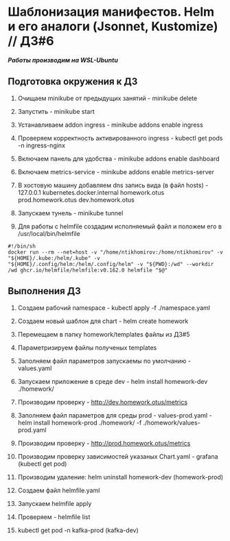 # Шаблонизация манифестов. Helm и его аналоги (Jsonnet, Kustomize) // ДЗ#6


***Работы производим на WSL-Ubuntu***


## Подготовка окружения к ДЗ
1) Очищаем minikube от предыдущих занятий - minikube delete

2) Запустить - minikube start

3) Устанавливаем addon ingress - minikube addons enable ingress

4) Проверяем корректность активированного ingress - kubectl get pods -n ingress-nginx

5) Включаем панель для удобства - minikube addons enable dashboard

6) Включаем metrics-service - minikube addons enable metrics-server

7) В хостовую машину добавляем dns запись вида (в файл hosts) - 127.0.0.1 kubernetes.docker.internal homework.otus prod.homework.otus dev.homework.otus

8) Запускаем тунель - minikube tunnel

9) Для работы с helmfile создадим исполняемый файл и положем его в /usr/local/bin/helmfile
``` helmfile
#!/bin/sh
docker run --rm --net=host -v "/home/ntikhomirov:/home/ntikhomirov" -v "${HOME}/.kube:/helm/.kube" -v "${HOME}/.config/helm:/helm/.config/helm" -v "${PWD}:/wd" --workdir /wd ghcr.io/helmfile/helmfile:v0.162.0 helmfile "$@"
```

## Выполнения ДЗ
1) Создаем рабочий namespace - kubectl apply -f ./namespace.yaml

2) Создаем новый шаблон для chart - helm create homework

3) Перемещаем в папку homework/templates файлы из ДЗ#5

4) Параметризируем файлы полученых templates

5) Заполняем файл параметров запускаемы по умолчанию - values.yaml

6) Запускаем приложение в среде dev - helm install homework-dev ./homework/

7) Производим проверку - http://dev.homework.otus/metrics

8) Заполняем файл параметров для среды prod - values-prod.yaml - helm install homework-prod ./homework/ -f ./homework/values-prod.yaml

9) Производим проверку - http://prod.homework.otus/metrics

10) Производим проверку зависимостей указаных Chart.yaml - grafana (kubectl get pod)

11) Производим удаление: helm uninstall homework-dev (homework-prod)

12) Создаем файл helmfile.yaml

13) Запускаем helmfile apply

14) Проверяем - helmfile list

15) kubectl get pod -n kafka-prod (kafka-dev)
